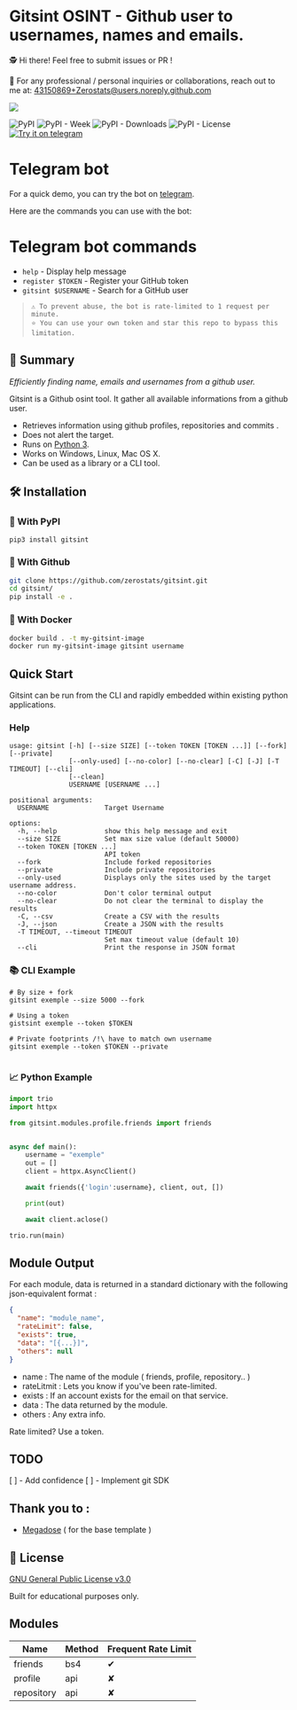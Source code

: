 # **Gitsint OSINT - Github user to usernames, names and emails.**

🕵️ Hi there! Feel free to submit issues or PR !

📧 For any professional / personal inquiries or collaborations, reach out to me at: 43150869+Zerostats@users.noreply.github.com

![](https://files.catbox.moe/w30lsv.png)

![PyPI](https://img.shields.io/pypi/v/gitsint) ![PyPI - Week](https://img.shields.io/pypi/dw/gitsint) ![PyPI - Downloads](https://static.pepy.tech/badge/gitsint) ![PyPI - License](https://img.shields.io/pypi/l/gitsint) [![Try it on telegram](https://img.shields.io/badge/Try%20me%20on%20Telegram-2CA5E0?style=flat-squeare&logo=telegram&logoColor=white)](http://t.me/gitsint_bot)

# **Telegram bot**

For a quick demo, you can try the bot on [telegram](http://t.me/gitsint_bot).


Here are the commands you can use with the bot:

# Telegram bot commands

- `help` - Display help message
- `register $TOKEN` - Register your GitHub token
- `gitsint $USERNAME` - Search for a GitHub user

> `⚠️ To prevent abuse, the bot is rate-limited to 1 request per minute.`<br>
> `⭐ You can use your own token and star this repo to bypass this limitation.`



## 📃 **Summary**

*Efficiently finding name, emails and usernames from a github user.*

Gitsint is a Github osint tool. It gather all available informations from a github user.

+ Retrieves information using github profiles, repositories and commits .
+ Does not alert the target.
+ Runs on [Python 3](https://www.python.org/downloads/release/python-370/).
+ Works on Windows, Linux, Mac OS X.
+ Can be used as a library or a CLI tool.


## 🛠️ Installation

### 🐍 With PyPI

```pip3 install gitsint```

### 🚀 With Github

```bash
git clone https://github.com/zerostats/gitsint.git
cd gitsint/
pip install -e .
```

### 🐳 With Docker


```bash
docker build . -t my-gitsint-image
docker run my-gitsint-image gitsint username
```

## Quick Start

Gitsint can be run from the CLI and rapidly embedded within existing python applications.

### Help

```console	
usage: gitsint [-h] [--size SIZE] [--token TOKEN [TOKEN ...]] [--fork] [--private]
               [--only-used] [--no-color] [--no-clear] [-C] [-J] [-T TIMEOUT] [--cli]
               [--clean]
               USERNAME [USERNAME ...]

positional arguments:
  USERNAME              Target Username

options:
  -h, --help            show this help message and exit
  --size SIZE           Set max size value (default 50000)
  --token TOKEN [TOKEN ...]
                        API token
  --fork                Include forked repositories
  --private             Include private repositories
  --only-used           Displays only the sites used by the target username address.
  --no-color            Don't color terminal output
  --no-clear            Do not clear the terminal to display the results
  -C, --csv             Create a CSV with the results
  -J, --json            Create a JSON with the results
  -T TIMEOUT, --timeout TIMEOUT
                        Set max timeout value (default 10)
  --cli                 Print the response in JSON format
```


### 📚 CLI Example

```console
# By size + fork
gitsint exemple --size 5000 --fork

# Using a token
gistsint exemple --token $TOKEN

# Private footprints /!\ have to match own username
gitsint exemple --token $TOKEN --private


```

### 📈 Python Example

```python
import trio
import httpx

from gitsint.modules.profile.friends import friends


async def main():
    username = "exemple"
    out = []
    client = httpx.AsyncClient()

    await friends({'login':username}, client, out, [])

    print(out)

    await client.aclose()

trio.run(main)
```

## Module Output

For each module, data is returned in a standard dictionary with the following json-equivalent format :

```json
{
  "name": "module_name",
  "rateLimit": false,
  "exists": true,
  "data": "[{...}]",
  "others": null
}
```
- name : The name of the module ( friends, profile, repository.. )
- rateLitmit : Lets you know if you've been rate-limited.
- exists : If an account exists for the email on that service.
- data : The data returned by the module.
- others : Any extra info.


Rate limited? Use a token.


## TODO

[ ] - Add confidence
[ ] - Implement git SDK




## Thank you to :

- [Megadose](https://github.com/megadose) ( for the base template )



## 📝 License

[GNU General Public License v3.0](https://www.gnu.org/licenses/gpl-3.0.fr.html)

Built for educational purposes only.

## Modules
| Name       | Method            | Frequent Rate Limit |
| ---------- | ----------------- | ------------------- |
| friends    | bs4               | ✔                   |
| profile    | api               | ✘                   |
| repository | api               | ✘                   |
